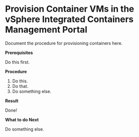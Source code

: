 # Provision Container VMs in the vSphere Integrated Containers Management Portal #

Document the procedure for provisioning containers here.

**Prerequisites**

Do this first.

**Procedure**

1. Do this.
2. Do that.
3. Do something else.

**Result**

Done!

**What to do Next**

Do something else.
